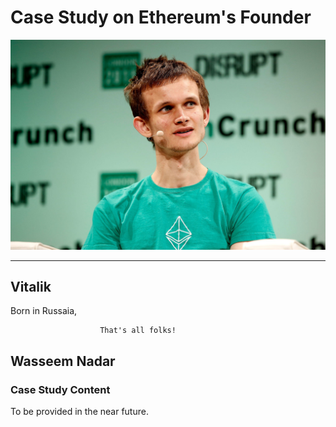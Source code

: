 # Case Study on Ethereum's Founder

![picture](licensed-image.jpg.crdownload)

---
## Vitalik
Born in Russaia, 

                        That's all folks!

Wasseem Nadar
---
### Case Study Content
To be provided in the near future.

